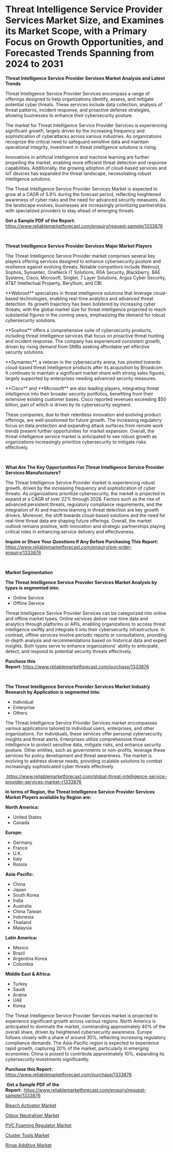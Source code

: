 <p><h1>Threat Intelligence Service Provider Services Market Size, and Examines its Market Scope, with a Primary Focus on Growth Opportunities, and Forecasted Trends Spanning from 2024 to 2031</h1></p><p><strong>Threat Intelligence Service Provider Services Market Analysis and Latest Trends</strong></p>
<p><p>Threat Intelligence Service Provider Services encompass a range of offerings designed to help organizations identify, assess, and mitigate potential cyber threats. These services include data collection, analysis of threat patterns, incident response, and proactive defense strategies, allowing businesses to enhance their cybersecurity posture. </p><p>The market for Threat Intelligence Service Provider Services is experiencing significant growth, largely driven by the increasing frequency and sophistication of cyberattacks across various industries. As organizations recognize the critical need to safeguard sensitive data and maintain operational integrity, investment in threat intelligence solutions is rising. </p><p>Innovations in artificial intelligence and machine learning are further propelling the market, enabling more efficient threat detection and response capabilities. Additionally, the growing adoption of cloud-based services and IoT devices has expanded the threat landscape, necessitating robust intelligence solutions. </p><p>The Threat Intelligence Service Provider Services Market is expected to grow at a CAGR of 5.9% during the forecast period, reflecting heightened awareness of cyber risks and the need for advanced security measures. As the landscape evolves, businesses are increasingly prioritizing partnerships with specialized providers to stay ahead of emerging threats.</p></p>
<p><strong>Get a Sample PDF of the Report:&nbsp;</strong> <a href="https://www.reliablemarketforecast.com/enquiry/request-sample/1333876?utm_campaign=1082&utm_medium=2&utm_source=Github&utm_content=ia&utm_term=12122024&utm_id=threat-intelligence-service-provider-services">https://www.reliablemarketforecast.com/enquiry/request-sample/1333876</a></p>
<p>&nbsp;</p>
<p><strong>Threat Intelligence Service Provider Services Major Market Players</strong></p>
<p><p>The Threat Intelligence Service Provider market comprises several key players offering services designed to enhance cybersecurity posture and resilience against evolving threats. Notable competitors include Webroot, Sophos, Symantec, OneNeck IT Solutions, RSA Security, Blackberry, BAE Systems, Cisco, Microsoft, Singtel, 7 Layer Solutions, Argus Cyber Security, AT&T Intellectual Property, Beryllium, and CBI.</p><p>**Webroot** specializes in threat intelligence solutions that leverage cloud-based technologies, enabling real-time analytics and advanced threat detection. Its growth trajectory has been bolstered by increasing cyber threats, with the global market size for threat intelligence projected to reach substantial figures in the coming years, emphasizing the demand for robust cybersecurity solutions.</p><p>**Sophos** offers a comprehensive suite of cybersecurity products, including threat intelligence services that focus on proactive threat hunting and incident response. The company has experienced consistent growth, driven by rising demand from SMBs seeking affordable yet effective security solutions.</p><p>**Symantec**, a veteran in the cybersecurity arena, has pivoted towards cloud-based threat intelligence products after its acquisition by Broadcom. It continues to maintain a significant market share with strong sales figures, largely supported by enterprises needing advanced security measures.</p><p>**Cisco** and **Microsoft** are also leading players, integrating threat intelligence into their broader security portfolios, benefiting from their extensive existing customer bases. Cisco reported revenues exceeding $50 billion, part of which is driven by its cybersecurity segment.</p><p>These companies, due to their relentless innovation and evolving product offerings, are well-positioned for future growth. The increasing regulatory focus on data protection and expanding attack surfaces from remote work trends present further opportunities for market expansion. Overall, the threat intelligence service market is anticipated to see robust growth as organizations increasingly prioritize cybersecurity to mitigate risks effectively.</p></p>
<p>&nbsp;</p>
<p><strong>What Are The Key Opportunities For Threat Intelligence Service Provider Services Manufacturers?</strong></p>
<p><p>The Threat Intelligence Service Provider market is experiencing robust growth, driven by the increasing frequency and sophistication of cyber threats. As organizations prioritize cybersecurity, the market is projected to expand at a CAGR of over 22% through 2028. Factors such as the rise of advanced persistent threats, regulatory compliance requirements, and the integration of AI and machine learning in threat detection are key growth drivers. Moreover, the shift towards cloud-based solutions and the need for real-time threat data are shaping future offerings. Overall, the market outlook remains positive, with innovation and strategic partnerships playing critical roles in enhancing service delivery and effectiveness.</p></p>
<p><strong>Inquire or Share Your Questions If Any Before Purchasing This Report:</strong> <a href="https://www.reliablemarketforecast.com/enquiry/pre-order-enquiry/1333876?utm_campaign=1082&utm_medium=2&utm_source=Github&utm_content=ia&utm_term=12122024&utm_id=threat-intelligence-service-provider-services">https://www.reliablemarketforecast.com/enquiry/pre-order-enquiry/1333876</a></p>
<p>&nbsp;</p>
<p><strong>Market Segmentation</strong></p>
<p><strong>The Threat Intelligence Service Provider Services Market Analysis by types is segmented into:</strong></p>
<p><ul><li>Online Service</li><li>Offline Service</li></ul></p>
<p><p>Threat Intelligence Service Provider Services can be categorized into online and offline market types. Online services deliver real-time data and analytics through platforms or APIs, enabling organizations to access threat intelligence swiftly and integrate it into their cybersecurity infrastructure. In contrast, offline services involve periodic reports or consultations, providing in-depth analysis and recommendations based on historical data and expert insights. Both types serve to enhance organizations' ability to anticipate, detect, and respond to potential security threats effectively.</p></p>
<p><strong>Purchase this Report:&nbsp;</strong><a href="https://www.reliablemarketforecast.com/purchase/1333876?utm_campaign=1082&utm_medium=2&utm_source=Github&utm_content=ia&utm_term=12122024&utm_id=threat-intelligence-service-provider-services">https://www.reliablemarketforecast.com/purchase/1333876</a></p>
<p>&nbsp;</p>
<p><strong>The Threat Intelligence Service Provider Services Market Industry Research by Application is segmented into:</strong></p>
<p><ul><li>Individual</li><li>Enterprise</li><li>Others</li></ul></p>
<p><p>The Threat Intelligence Service Provider Services market encompasses various applications tailored to individual users, enterprises, and other organizations. For individuals, these services offer personal cybersecurity insights and threat alerts. Enterprises utilize comprehensive threat intelligence to protect sensitive data, mitigate risks, and enhance security posture. Other entities, such as governments or non-profits, leverage these services for policy development and threat awareness. The market is evolving to address diverse needs, providing scalable solutions to combat increasingly sophisticated cyber threats effectively.</p></p>
<p><a href="https://www.reliablemarketforecast.com/global-threat-intelligence-service-provider-services-market-r1333876?utm_campaign=1082&utm_medium=2&utm_source=Github&utm_content=ia&utm_term=12122024&utm_id=threat-intelligence-service-provider-services">&nbsp;https://www.reliablemarketforecast.com/global-threat-intelligence-service-provider-services-market-r1333876</a></p>
<p><strong>In terms of Region, the Threat Intelligence Service Provider Services Market Players available by Region are:</strong></p>
<p>
    <p> <strong> North America: </strong>
        <ul>
            <li>United States</li>
            <li>Canada</li>
        </ul>
        </p> 
    <p> <strong> Europe: </strong>
        <ul>
            <li>Germany</li>
            <li>France</li>
            <li>U.K.</li>
            <li>Italy</li>
            <li>Russia</li>
        </ul>
        </p> 
    <p> <strong> Asia-Pacific: </strong>
        <ul>
            <li>China</li>
            <li>Japan</li>
            <li>South Korea</li>
            <li>India</li>
            <li>Australia</li>
            <li>China Taiwan</li>
            <li>Indonesia</li>
            <li>Thailand</li>
            <li>Malaysia</li>
        </ul>
        </p> 
    <p> <strong> Latin America: </strong>
        <ul>
            <li>Mexico</li>
            <li>Brazil</li>
            <li>Argentina Korea</li>
            <li>Colombia</li>
        </ul>
        </p> 
    <p> <strong> Middle East & Africa: </strong>
        <ul>
            <li>Turkey</li>
            <li>Saudi</li>
            <li>Arabia</li>
            <li>UAE</li>
            <li>Korea</li>
        </ul>
    </p>
    </p>
<p><p>The Threat Intelligence Service Provider Services market is projected to experience significant growth across various regions. North America is anticipated to dominate the market, commanding approximately 40% of the overall share, driven by heightened cybersecurity awareness. Europe follows closely with a share of around 30%, reflecting increasing regulatory compliance demands. The Asia-Pacific region is expected to experience rapid growth, capturing 20% of the market, particularly in emerging economies. China is poised to contribute approximately 10%, expanding its cybersecurity investments significantly.</p></p>
<p><strong>Purchase this Report: </strong><a href="https://www.reliablemarketforecast.com/purchase/1333876?utm_campaign=1082&utm_medium=2&utm_source=Github&utm_content=ia&utm_term=12122024&utm_id=threat-intelligence-service-provider-services">https://www.reliablemarketforecast.com/purchase/1333876</a></p>
<p>&nbsp;<strong>Get a Sample PDF of the Report:&nbsp;&nbsp;</strong><a href="https://www.reliablemarketforecast.com/enquiry/request-sample/1333876?utm_campaign=1082&utm_medium=2&utm_source=Github&utm_content=ia&utm_term=12122024&utm_id=threat-intelligence-service-provider-services">https://www.reliablemarketforecast.com/enquiry/request-sample/1333876</a></p>
<p><strong></strong></p>
<p><p><a href="https://www.linkedin.com/pulse/bleach-activator-industry-trends-report-analyzing-growth-size-oahqc?utm_campaign=1082&utm_medium=2&utm_source=Github&utm_content=ia&utm_term=12122024&utm_id=threat-intelligence-service-provider-services">Bleach Activator Market</a></p><p><a href="https://www.linkedin.com/pulse/odour-neutraliser-market-evolution-future-outlook-forecasting-industry-y4ajc?utm_campaign=1082&utm_medium=2&utm_source=Github&utm_content=ia&utm_term=12122024&utm_id=threat-intelligence-service-provider-services">Odour Neutraliser Market</a></p><p><a href="https://www.linkedin.com/pulse/p-factrackr-ho6he?utm_campaign=1082&utm_medium=2&utm_source=Github&utm_content=ia&utm_term=12122024&utm_id=threat-intelligence-service-provider-services">PVC Foaming Regulator Market</a></p><p><a href="https://www.linkedin.com/pulse/c-hannibex-sqmmf?utm_campaign=1082&utm_medium=2&utm_source=Github&utm_content=ia&utm_term=12122024&utm_id=threat-intelligence-service-provider-services">Cluster Tools Market</a></p><p><a href="https://www.linkedin.com/pulse/rinse-additive-market-expected-see-strong-growth-from-2024-2031-fezmc?utm_campaign=1082&utm_medium=2&utm_source=Github&utm_content=ia&utm_term=12122024&utm_id=threat-intelligence-service-provider-services">Rinse Additive Market</a></p></p>